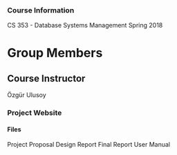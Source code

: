 ### Course Information
CS 353 - Database Systems Management Spring 2018

# Group Members

## Course Instructor
Özgür Ulusoy

### Project Website


#### Files
Project Proposal
Design Report
Final Report
User Manual

